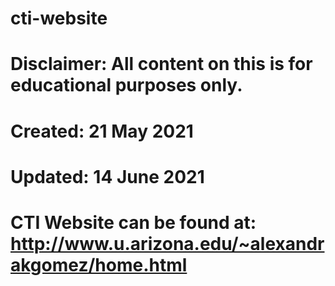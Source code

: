 # cti-website
# Disclaimer: All content on this is for educational purposes only.
# Created: 21 May 2021
# Updated: 14 June 2021
# CTI Website can be found at: http://www.u.arizona.edu/~alexandrakgomez/home.html